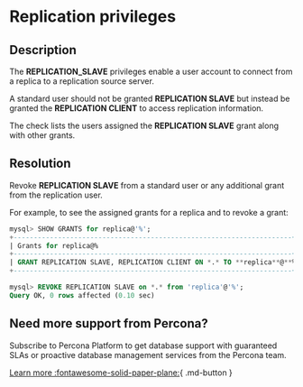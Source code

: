 # Replication privileges

## Description

The **REPLICATION_SLAVE** privileges enable a user account to connect from a replica to a replication source server.

A standard user should not be granted **REPLICATION SLAVE** but instead be granted the **REPLICATION CLIENT** to access replication information.

The check lists the users assigned the **REPLICATION SLAVE** grant along with other grants.

## Resolution

Revoke **REPLICATION SLAVE** from a standard user or any additional grant from the replication user.

For example, to see the assigned grants for a replica and to revoke a grant:

```sql
mysql> SHOW GRANTS for replica@'%';
+---------------------------------------------------------------------+
| Grants for replica@%                                                |
+---------------------------------------------------------------------+
| GRANT REPLICATION SLAVE, REPLICATION CLIENT ON *.* TO **replica**@**%** |
+---------------------------------------------------------------------+

mysql> REVOKE REPLICATION SLAVE on *.* from 'replica'@'%';
Query OK, 0 rows affected (0.10 sec)
```

## Need more support from Percona?

Subscribe to Percona Platform to get database support with guaranteed SLAs or proactive database management services from the Percona team.

[Learn more :fontawesome-solid-paper-plane:](https://per.co.na/subscribe){ .md-button }
